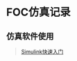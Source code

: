 # FOC仿真记录

## 仿真软件使用

> [Simulink快速入门](https://ww2.mathworks.cn/help/simulink/getting-started-with-simulink.html)